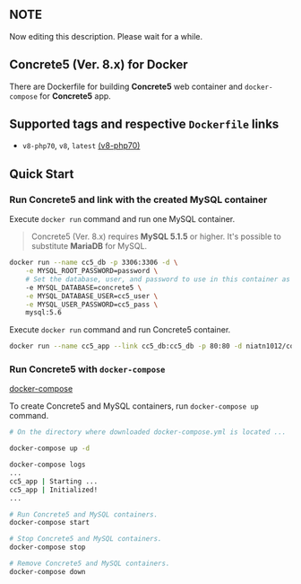 ## NOTE
Now editing this description. Please wait for a while.

## Concrete5 (Ver. 8.x) for Docker
There are Dockerfile for building **Concrete5** web container and `docker-compose` for **Concrete5** app.

## Supported tags and respective `Dockerfile` links

* `v8-php70`, `v8`, `latest` [(v8-php70)](https://github.com/Nia-TN1012/docker-concrete5/tree/master/dockerfiles/v8-php70)


## Quick Start

### Run **Concrete5** and link with the created MySQL container

Execute `docker run` command and run one MySQL container.

> Concrete5 (Ver. 8.x) requires **MySQL 5.1.5** or higher. It's possible to substitute **MariaDB** for MySQL.

```bash
docker run --name cc5_db -p 3306:3306 -d \
    -e MYSQL_ROOT_PASSWORD=password \
    # Set the database, user, and password to use in this container as environment variables.
    -e MYSQL_DATABASE=concrete5 \
    -e MYSQL_DATABASE_USER=cc5_user \
    -e MYSQL_USER_PASSWORD=cc5_pass \
    mysql:5.6
```

Execute `docker run` command and run Concrete5 container.  


```bash
docker run --name cc5_app --link cc5_db:cc5_db -p 80:80 -d niatn1012/concrete5
```

### Run **Concrete5** with `docker-compose`

[docker-compose](https://github.com/Nia-TN1012/docker-concrete5/tree/master/docker-compose/)

To create Concrete5 and MySQL containers, run `docker-compose up` command.

```bash
# On the directory where downloaded docker-compose.yml is located ...

docker-compose up -d
```



```bash
docker-compose logs
...
cc5_app | Starting ...
cc5_app | Initialized!
...
```



```bash
# Run Concrete5 and MySQL containers.
docker-compose start

# Stop Concrete5 and MySQL containers.
docker-compose stop
```

```bash
# Remove Concrete5 and MySQL containers.
docker-compose down
```

